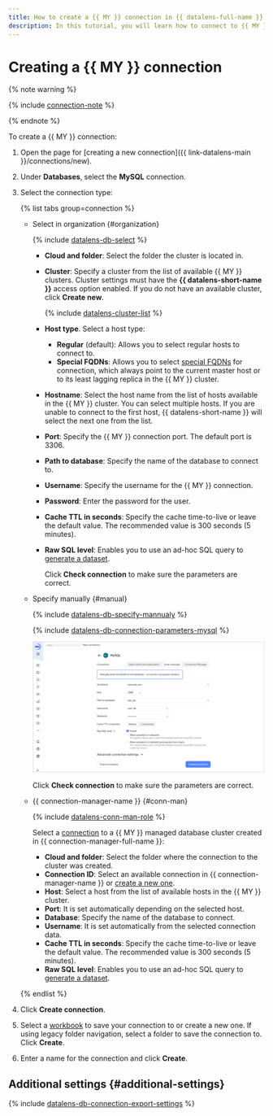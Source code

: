 ```yaml
---
title: How to create a {{ MY }} connection in {{ datalens-full-name }}
description: In this tutorial, you will learn how to connect to {{ MY }} in {{ datalens-full-name }}.
---
```


# Creating a {{ MY }} connection



{% note warning %}

{% include [connection-note](../../../_includes/datalens/datalens-connection-note.md) %}

{% endnote %}


To create a {{ MY }} connection:

1. Open the page for [creating a new connection]({{ link-datalens-main }}/connections/new).
1. Under **Databases**, select the **MySQL** connection.


1. Select the connection type:

   {% list tabs group=connection %}

   - Select in organization {#organization}

     {% include [datalens-db-select](../../../_includes/datalens/datalens-db-select.md) %}

     * **Cloud and folder**: Select the folder the cluster is located in.
     * **Cluster**: Specify a cluster from the list of available {{ MY }} clusters. Cluster settings must have the **{{ datalens-short-name }}** access option enabled. If you do not have an available cluster, click **Create new**.

       {% include [datalens-cluster-list](../../../_includes/datalens/datalens-cluster-list.md) %}

     * **Host type**. Select a host type:

       * **Regular** (default): Allows you to select regular hosts to connect to.
       * **Special FQDNs**: Allows you to select [special FQDNs](../../../managed-mysql/operations/connect.md#special-fqdns) for connection, which always point to the current master host or to its least lagging replica in the {{ MY }} cluster.

     * **Hostname**: Select the host name from the list of hosts available in the {{ MY }} cluster. You can select multiple hosts. If you are unable to connect to the first host, {{ datalens-short-name }} will select the next one from the list.
     * **Port**: Specify the {{ MY }} connection port. The default port is 3306.
     * **Path to database**: Specify the name of the database to connect to.
     * **Username**: Specify the username for the {{ MY }} connection.
     * **Password**: Enter the password for the user.
     * **Cache TTL in seconds**: Specify the cache time-to-live or leave the default value. The recommended value is 300 seconds (5 minutes).
     * **Raw SQL level**: Enables you to use an ad-hoc SQL query to [generate a dataset](../../dataset/settings.md#sql-request-in-datatset).

       Click **Check connection** to make sure the parameters are correct.

   - Specify manually {#manual}

     {% include [datalens-db-specify-mannualy](../../../_includes/datalens/datalens-db-specify-mannualy.md) %}

     {% include [datalens-db-connection-parameters-mysql](../../../_includes/datalens/datalens-db-connection-parameters-mysql.md) %}

     ![image](../../../_assets/datalens/operations/connection/connection-mysql.png)

     Click **Check connection** to make sure the parameters are correct.

   - {{ connection-manager-name }} {#conn-man}

     {% include [datalens-conn-man-role](../../../_includes/datalens/datalens-conn-man-role.md) %}

     Select a [connection](../../../metadata-hub/concepts/connection-manager.md) to a {{ MY }} managed database cluster created in {{ connection-manager-full-name }}:

     * **Cloud and folder**: Select the folder where the connection to the cluster was created.
     * **Connection ID**: Select an available connection in {{ connection-manager-name }} or [create a new one](../../../metadata-hub/operations/create-connection.md).
     * **Host**: Select a host from the list of available hosts in the {{ MY }} cluster.
     * **Port**: It is set automatically depending on the selected host.
     * **Database**: Specify the name of the database to connect.
     * **Username**: It is set automatically from the selected connection data.
     * **Cache TTL in seconds**: Specify the cache time-to-live or leave the default value. The recommended value is 300 seconds (5 minutes).
     * **Raw SQL level**: Enables you to use an ad-hoc SQL query to [generate a dataset](../../dataset/settings.md#sql-request-in-datatset).

   {% endlist %}


1. Click **Create connection**.


1. Select a [workbook](../../workbooks-collections/index.md) to save your connection to or create a new one. If using legacy folder navigation, select a folder to save the connection to. Click **Create**.


1. Enter a name for the connection and click **Create**.



## Additional settings {#additional-settings}

{% include [datalens-db-connection-export-settings](../../../_includes/datalens/operations/datalens-db-connection-export-settings.md) %}
